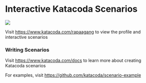 # Interactive Katacoda Scenarios

[![](http://shields.katacoda.com/katacoda/rapaagang/count.svg)](https://www.katacoda.com/rapaagang "Get your profile on Katacoda.com")

Visit https://www.katacoda.com/rapaagang to view the profile and interactive scenarios

### Writing Scenarios
Visit https://www.katacoda.com/docs to learn more about creating Katacoda scenarios

For examples, visit https://github.com/katacoda/scenario-example

